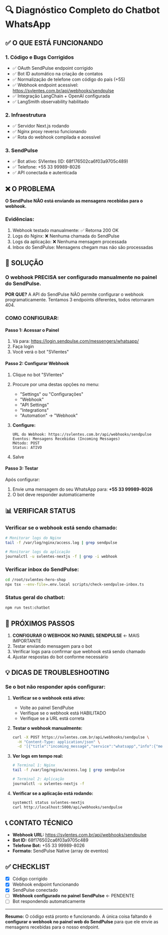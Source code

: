# 🔍 Diagnóstico Completo do Chatbot WhatsApp

## ✅ O QUE ESTÁ FUNCIONANDO

### 1. Código e Bugs Corrigidos
- ✅ OAuth SendPulse endpoint corrigido
- ✅ Bot ID automático na criação de contatos
- ✅ Normalização de telefone com código do país (+55)
- ✅ Webhook endpoint acessível: https://svlentes.com.br/api/webhooks/sendpulse
- ✅ Integração LangChain + OpenAI configurada
- ✅ LangSmith observability habilitado

### 2. Infraestrutura
- ✅ Servidor Next.js rodando
- ✅ Nginx proxy reverso funcionando
- ✅ Rota do webhook compilada e acessível

### 3. SendPulse
- ✅ Bot ativo: SVlentes (ID: 68f176502ca6f03a9705c489)
- ✅ Telefone: +55 33 99989-8026
- ✅ API conectada e autenticada

## ❌ O PROBLEMA

**O SendPulse NÃO está enviando as mensagens recebidas para o webhook.**

### Evidências:
1. Webhook testado manualmente: ✅ Retorna 200 OK
2. Logs do Nginx: ❌ Nenhuma chamada do SendPulse
3. Logs da aplicação: ❌ Nenhuma mensagem processada
4. Inbox do SendPulse: Mensagens chegam mas não são processadas

## 🔧 SOLUÇÃO

### O webhook PRECISA ser configurado manualmente no painel do SendPulse.

**POR QUE?**
A API do SendPulse NÃO permite configurar o webhook programaticamente. Tentamos 3 endpoints diferentes, todos retornaram 404.

### COMO CONFIGURAR:

#### Passo 1: Acessar o Painel
1. Vá para: https://login.sendpulse.com/messengers/whatsapp/
2. Faça login
3. Você verá o bot "SVlentes"

#### Passo 2: Configurar Webhook
1. Clique no bot "SVlentes"
2. Procure por uma destas opções no menu:
   - "Settings" ou "Configurações"
   - "Webhook"  
   - "API Settings"
   - "Integrations"
   - "Automation" → "Webhook"

3. **Configure:**
   ```
   URL do Webhook: https://svlentes.com.br/api/webhooks/sendpulse
   Eventos: Mensagens Recebidas (Incoming Messages)
   Método: POST
   Status: ATIVO
   ```

4. Salve

#### Passo 3: Testar
Após configurar:
1. Envie uma mensagem do seu WhatsApp para: **+55 33 99989-8026**
2. O bot deve responder automaticamente

## 📊 VERIFICAR STATUS

### Verificar se o webhook está sendo chamado:
```bash
# Monitorar logs do Nginx
tail -f /var/log/nginx/access.log | grep sendpulse

# Monitorar logs da aplicação  
journalctl -u svlentes-nextjs -f | grep -i webhook
```

### Verificar inbox do SendPulse:
```bash
cd /root/svlentes-hero-shop
npx tsx --env-file=.env.local scripts/check-sendpulse-inbox.ts
```

### Status geral do chatbot:
```bash
npm run test:chatbot
```

## 🎯 PRÓXIMOS PASSOS

1. **CONFIGURAR O WEBHOOK NO PAINEL SENDPULSE** ← MAIS IMPORTANTE
2. Testar enviando mensagem para o bot
3. Verificar logs para confirmar que webhook está sendo chamado
4. Ajustar respostas do bot conforme necessário

## 💡 DICAS DE TROUBLESHOOTING

### Se o bot não responder após configurar:

1. **Verificar se o webhook está ativo:**
   - Volte ao painel SendPulse
   - Verifique se o webhook está HABILITADO
   - Verifique se a URL está correta

2. **Testar o webhook manualmente:**
   ```bash
   curl -X POST https://svlentes.com.br/api/webhooks/sendpulse \
     -H "Content-Type: application/json" \
     -d '[{"title":"incoming_message","service":"whatsapp","info":{"message":{"id":"test","channel_data":{"message":{"type":"text","text":{"body":"teste"}}}}},"contact":{"phone":"5533998980026","name":"Test"}}]'
   ```

3. **Ver logs em tempo real:**
   ```bash
   # Terminal 1: Nginx
   tail -f /var/log/nginx/access.log | grep sendpulse
   
   # Terminal 2: Aplicação
   journalctl -u svlentes-nextjs -f
   ```

4. **Verificar se a aplicação está rodando:**
   ```bash
   systemctl status svlentes-nextjs
   curl http://localhost:5000/api/webhooks/sendpulse
   ```

## 📞 CONTATO TÉCNICO

- **Webhook URL:** https://svlentes.com.br/api/webhooks/sendpulse
- **Bot ID:** 68f176502ca6f03a9705c489
- **Telefone Bot:** +55 33 99989-8026
- **Formato:** SendPulse Native (array de eventos)

## ✅ CHECKLIST

- [x] Código corrigido
- [x] Webhook endpoint funcionando
- [x] SendPulse conectado
- [ ] **Webhook configurado no painel SendPulse** ← PENDENTE
- [ ] Bot respondendo automaticamente

---

**Resumo:** O código está pronto e funcionando. A única coisa faltando é **configurar o webhook no painel web do SendPulse** para que ele envie as mensagens recebidas para o nosso endpoint.
